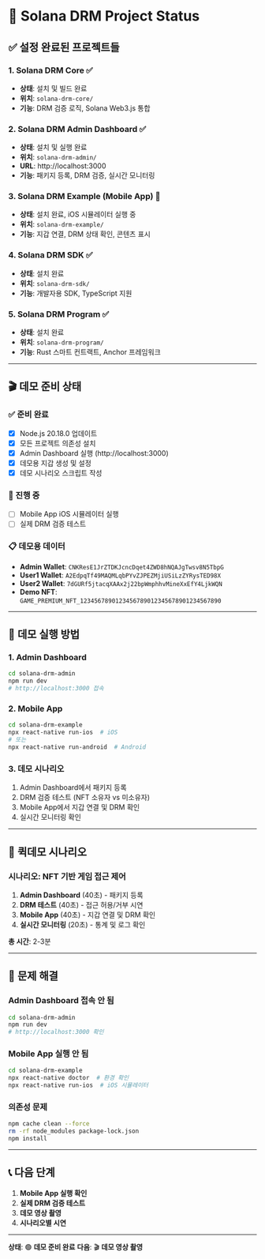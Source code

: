 # 🚀 Solana DRM Project Status

## ✅ **설정 완료된 프로젝트들**

### **1. Solana DRM Core** ✅

- **상태**: 설치 및 빌드 완료
- **위치**: `solana-drm-core/`
- **기능**: DRM 검증 로직, Solana Web3.js 통합

### **2. Solana DRM Admin Dashboard** ✅

- **상태**: 설치 및 실행 완료
- **위치**: `solana-drm-admin/`
- **URL**: http://localhost:3000
- **기능**: 패키지 등록, DRM 검증, 실시간 모니터링

### **3. Solana DRM Example (Mobile App)** 🔄

- **상태**: 설치 완료, iOS 시뮬레이터 실행 중
- **위치**: `solana-drm-example/`
- **기능**: 지갑 연결, DRM 상태 확인, 콘텐츠 표시

### **4. Solana DRM SDK** ✅

- **상태**: 설치 완료
- **위치**: `solana-drm-sdk/`
- **기능**: 개발자용 SDK, TypeScript 지원

### **5. Solana DRM Program** ✅

- **상태**: 설치 완료
- **위치**: `solana-drm-program/`
- **기능**: Rust 스마트 컨트랙트, Anchor 프레임워크

---

## 🎬 **데모 준비 상태**

### **✅ 준비 완료**

- [x] Node.js 20.18.0 업데이트
- [x] 모든 프로젝트 의존성 설치
- [x] Admin Dashboard 실행 (http://localhost:3000)
- [x] 데모용 지갑 생성 및 설정
- [x] 데모 시나리오 스크립트 작성

### **🔄 진행 중**

- [ ] Mobile App iOS 시뮬레이터 실행
- [ ] 실제 DRM 검증 테스트

### **📋 데모용 데이터**

- **Admin Wallet**: `CNKResE1JrZTDKJcncDqet4ZWD8hNQAJgTwsv8N5TbpG`
- **User1 Wallet**: `A2EdpqTf49MAQMLqbPYvZJPEZMjiUSiLzZYRysTED98X`
- **User2 Wallet**: `7dGURf5jtacqXAAx2j22bpWmphhvMineXxEfY4LjkWQN`
- **Demo NFT**: `GAME_PREMIUM_NFT_1234567890123456789012345678901234567890`

---

## 🚀 **데모 실행 방법**

### **1. Admin Dashboard**

```bash
cd solana-drm-admin
npm run dev
# http://localhost:3000 접속
```

### **2. Mobile App**

```bash
cd solana-drm-example
npx react-native run-ios  # iOS
# 또는
npx react-native run-android  # Android
```

### **3. 데모 시나리오**

1. Admin Dashboard에서 패키지 등록
2. DRM 검증 테스트 (NFT 소유자 vs 미소유자)
3. Mobile App에서 지갑 연결 및 DRM 확인
4. 실시간 모니터링 확인

---

## 🎯 **퀵데모 시나리오**

### **시나리오: NFT 기반 게임 접근 제어**

1. **Admin Dashboard** (40초) - 패키지 등록
2. **DRM 테스트** (40초) - 접근 허용/거부 시연
3. **Mobile App** (40초) - 지갑 연결 및 DRM 확인
4. **실시간 모니터링** (20초) - 통계 및 로그 확인

**총 시간**: 2-3분

---

## 🔧 **문제 해결**

### **Admin Dashboard 접속 안 됨**

```bash
cd solana-drm-admin
npm run dev
# http://localhost:3000 확인
```

### **Mobile App 실행 안 됨**

```bash
cd solana-drm-example
npx react-native doctor  # 환경 확인
npx react-native run-ios  # iOS 시뮬레이터
```

### **의존성 문제**

```bash
npm cache clean --force
rm -rf node_modules package-lock.json
npm install
```

---

## 📞 **다음 단계**

1. **Mobile App 실행 확인**
2. **실제 DRM 검증 테스트**
3. **데모 영상 촬영**
4. **시나리오별 시연**

---

**상태**: 🟢 **데모 준비 완료**
**다음**: 🎬 **데모 영상 촬영**
